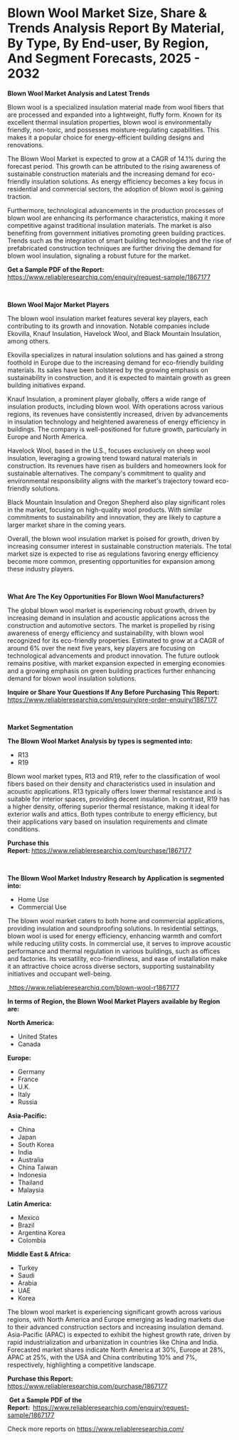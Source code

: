 <p><h1>Blown Wool Market Size, Share & Trends Analysis Report By Material, By Type, By End-user, By Region, And Segment Forecasts, 2025 - 2032</h1></p><p><strong>Blown Wool Market Analysis and Latest Trends</strong></p>
<p><p>Blown wool is a specialized insulation material made from wool fibers that are processed and expanded into a lightweight, fluffy form. Known for its excellent thermal insulation properties, blown wool is environmentally friendly, non-toxic, and possesses moisture-regulating capabilities. This makes it a popular choice for energy-efficient building designs and renovations.</p><p>The Blown Wool Market is expected to grow at a CAGR of 14.1% during the forecast period. This growth can be attributed to the rising awareness of sustainable construction materials and the increasing demand for eco-friendly insulation solutions. As energy efficiency becomes a key focus in residential and commercial sectors, the adoption of blown wool is gaining traction. </p><p>Furthermore, technological advancements in the production processes of blown wool are enhancing its performance characteristics, making it more competitive against traditional insulation materials. The market is also benefiting from government initiatives promoting green building practices. Trends such as the integration of smart building technologies and the rise of prefabricated construction techniques are further driving the demand for blown wool insulation, signaling a robust future for the market.</p></p>
<p><strong>Get a Sample PDF of the Report:&nbsp;</strong> <a href="https://www.reliableresearchiq.com/enquiry/request-sample/1867177?utm_campaign=3519&utm_medium=2&utm_source=Github&utm_content=ia&utm_term=02042025&utm_id=blown-wool">https://www.reliableresearchiq.com/enquiry/request-sample/1867177</a></p>
<p>&nbsp;</p>
<p><strong>Blown Wool Major Market Players</strong></p>
<p><p>The blown wool insulation market features several key players, each contributing to its growth and innovation. Notable companies include Ekovilla, Knauf Insulation, Havelock Wool, and Black Mountain Insulation, among others.</p><p>Ekovilla specializes in natural insulation solutions and has gained a strong foothold in Europe due to the increasing demand for eco-friendly building materials. Its sales have been bolstered by the growing emphasis on sustainability in construction, and it is expected to maintain growth as green building initiatives expand.</p><p>Knauf Insulation, a prominent player globally, offers a wide range of insulation products, including blown wool. With operations across various regions, its revenues have consistently increased, driven by advancements in insulation technology and heightened awareness of energy efficiency in buildings. The company is well-positioned for future growth, particularly in Europe and North America.</p><p>Havelock Wool, based in the U.S., focuses exclusively on sheep wool insulation, leveraging a growing trend toward natural materials in construction. Its revenues have risen as builders and homeowners look for sustainable alternatives. The company's commitment to quality and environmental responsibility aligns with the market's trajectory toward eco-friendly solutions.</p><p>Black Mountain Insulation and Oregon Shepherd also play significant roles in the market, focusing on high-quality wool products. With similar commitments to sustainability and innovation, they are likely to capture a larger market share in the coming years.</p><p>Overall, the blown wool insulation market is poised for growth, driven by increasing consumer interest in sustainable construction materials. The total market size is expected to rise as regulations favoring energy efficiency become more common, presenting opportunities for expansion among these industry players.</p></p>
<p>&nbsp;</p>
<p><strong>What Are The Key Opportunities For Blown Wool Manufacturers?</strong></p>
<p><p>The global blown wool market is experiencing robust growth, driven by increasing demand in insulation and acoustic applications across the construction and automotive sectors. The market is propelled by rising awareness of energy efficiency and sustainability, with blown wool recognized for its eco-friendly properties. Estimated to grow at a CAGR of around 6% over the next five years, key players are focusing on technological advancements and product innovation. The future outlook remains positive, with market expansion expected in emerging economies and a growing emphasis on green building practices further enhancing demand for blown wool insulation solutions.</p></p>
<p><strong>Inquire or Share Your Questions If Any Before Purchasing This Report:</strong> <a href="https://www.reliableresearchiq.com/enquiry/pre-order-enquiry/1867177?utm_campaign=3519&utm_medium=2&utm_source=Github&utm_content=ia&utm_term=02042025&utm_id=blown-wool">https://www.reliableresearchiq.com/enquiry/pre-order-enquiry/1867177</a></p>
<p>&nbsp;</p>
<p><strong>Market Segmentation</strong></p>
<p><strong>The Blown Wool Market Analysis by types is segmented into:</strong></p>
<p><ul><li>R13</li><li>R19</li></ul></p>
<p><p>Blown wool market types, R13 and R19, refer to the classification of wool fibers based on their density and characteristics used in insulation and acoustic applications. R13 typically offers lower thermal resistance and is suitable for interior spaces, providing decent insulation. In contrast, R19 has a higher density, offering superior thermal resistance, making it ideal for exterior walls and attics. Both types contribute to energy efficiency, but their applications vary based on insulation requirements and climate conditions.</p></p>
<p><strong>Purchase this Report:&nbsp;</strong><a href="https://www.reliableresearchiq.com/purchase/1867177?utm_campaign=3519&utm_medium=2&utm_source=Github&utm_content=ia&utm_term=02042025&utm_id=blown-wool">https://www.reliableresearchiq.com/purchase/1867177</a></p>
<p>&nbsp;</p>
<p><strong>The Blown Wool Market Industry Research by Application is segmented into:</strong></p>
<p><ul><li>Home Use</li><li>Commercial Use</li></ul></p>
<p><p>The blown wool market caters to both home and commercial applications, providing insulation and soundproofing solutions. In residential settings, blown wool is used for energy efficiency, enhancing warmth and comfort while reducing utility costs. In commercial use, it serves to improve acoustic performance and thermal regulation in various buildings, such as offices and factories. Its versatility, eco-friendliness, and ease of installation make it an attractive choice across diverse sectors, supporting sustainability initiatives and occupant well-being.</p></p>
<p><a href="https://www.reliableresearchiq.com/blown-wool-r1867177?utm_campaign=3519&utm_medium=2&utm_source=Github&utm_content=ia&utm_term=02042025&utm_id=blown-wool">&nbsp;https://www.reliableresearchiq.com/blown-wool-r1867177</a></p>
<p><strong>In terms of Region, the Blown Wool Market Players available by Region are:</strong></p>
<p>
    <p> <strong> North America: </strong>
        <ul>
            <li>United States</li>
            <li>Canada</li>
        </ul>
        </p> 
    <p> <strong> Europe: </strong>
        <ul>
            <li>Germany</li>
            <li>France</li>
            <li>U.K.</li>
            <li>Italy</li>
            <li>Russia</li>
        </ul>
        </p> 
    <p> <strong> Asia-Pacific: </strong>
        <ul>
            <li>China</li>
            <li>Japan</li>
            <li>South Korea</li>
            <li>India</li>
            <li>Australia</li>
            <li>China Taiwan</li>
            <li>Indonesia</li>
            <li>Thailand</li>
            <li>Malaysia</li>
        </ul>
        </p> 
    <p> <strong> Latin America: </strong>
        <ul>
            <li>Mexico</li>
            <li>Brazil</li>
            <li>Argentina Korea</li>
            <li>Colombia</li>
        </ul>
        </p> 
    <p> <strong> Middle East & Africa: </strong>
        <ul>
            <li>Turkey</li>
            <li>Saudi</li>
            <li>Arabia</li>
            <li>UAE</li>
            <li>Korea</li>
        </ul>
    </p>
    </p>
<p><p>The blown wool market is experiencing significant growth across various regions, with North America and Europe emerging as leading markets due to their advanced construction sectors and increasing insulation demand. Asia-Pacific (APAC) is expected to exhibit the highest growth rate, driven by rapid industrialization and urbanization in countries like China and India. Forecasted market shares indicate North America at 30%, Europe at 28%, APAC at 25%, with the USA and China contributing 10% and 7%, respectively, highlighting a competitive landscape.</p></p>
<p><strong>Purchase this Report: </strong><a href="https://www.reliableresearchiq.com/purchase/1867177?utm_campaign=3519&utm_medium=2&utm_source=Github&utm_content=ia&utm_term=02042025&utm_id=blown-wool">https://www.reliableresearchiq.com/purchase/1867177</a></p>
<p>&nbsp;<strong>Get a Sample PDF of the Report:&nbsp;&nbsp;</strong><a href="https://www.reliableresearchiq.com/enquiry/request-sample/1867177?utm_campaign=3519&utm_medium=2&utm_source=Github&utm_content=ia&utm_term=02042025&utm_id=blown-wool">https://www.reliableresearchiq.com/enquiry/request-sample/1867177</a></p>
<p><strong></strong></p>
<p>Check more reports on <a href="https://www.reliableresearchiq.com/?utm_campaign=3519&utm_medium=2&utm_source=Github&utm_content=ia&utm_term=02042025&utm_id=blown-wool">https://www.reliableresearchiq.com/</a></p>
